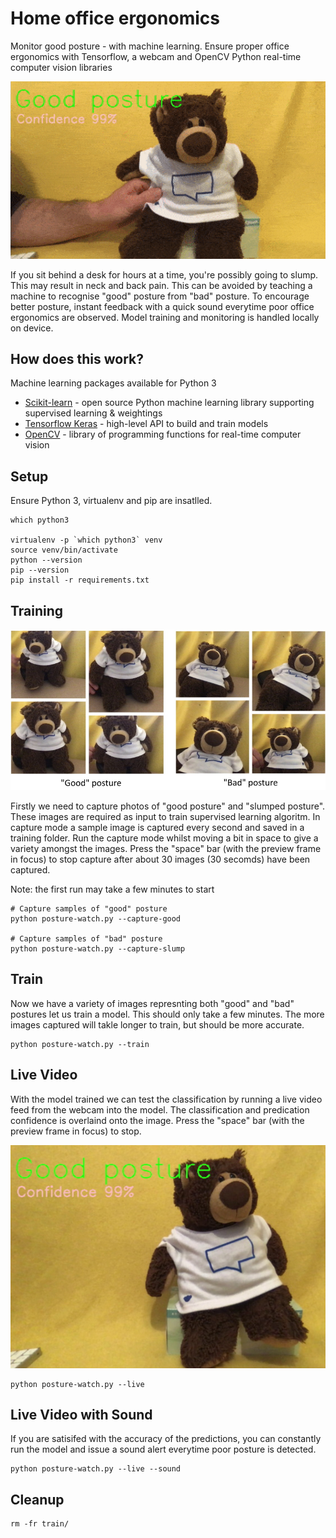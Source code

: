 # Home office ergonomics

Monitor good posture - with machine learning. Ensure proper office ergonomics with Tensorflow, a webcam and OpenCV Python real-time computer vision libraries

![Final classification](./docs/teddy-posture.gif)


If you sit behind a desk for hours at a time, you're possibly going to slump. This may result in neck and back pain. This can be avoided by teaching a machine to recognise "good" posture from "bad" posture.  To encourage better posture, instant feedback with a quick sound everytime poor office ergonomics are observed.  Model training and monitoring is handled locally on device. 


## How does this work?

Machine learning packages available for Python 3

- [Scikit-learn](https://scikit-learn.org) - open source Python machine learning library supporting supervised learning & weightings
- [Tensorflow Keras](https://www.tensorflow.org/guide/keras/overview) - high-level API to build and train models 
- [OpenCV](https://opencv.org/) - library of programming functions for real-time computer vision


## Setup

Ensure Python 3, virtualenv and pip are insatlled.

```
which python3

virtualenv -p `which python3` venv
source venv/bin/activate
python --version
pip --version
pip install -r requirements.txt 
```


## Training

![Training images](./docs/training.jpg)

Firstly we need to capture photos of "good posture" and "slumped posture". These images are required as input to train supervised learning algoritm. In capture mode a sample image is captured every second and saved in a training folder.  Run the capture mode whilst moving a bit in space to give a variety amongst the images. Press the "space" bar (with the preview frame in focus) to stop capture after about 30 images (30 secomds) have been captured. 

Note: the first run may take a few minutes to start


```
# Capture samples of "good" posture
python posture-watch.py --capture-good

# Capture samples of "bad" posture
python posture-watch.py --capture-slump
```

## Train
Now we have a variety of images represnting both "good" and "bad" postures let us train a model. This should only take a few minutes. The more images captured will takle longer to train, but should be more accurate.

```
python posture-watch.py --train
```


## Live Video

With the model trained we can test the classification by running a live video feed from the webcam into the model. The classification and predication confidence is overlaind onto the image. Press the "space" bar (with the preview frame in focus) to stop.

![Classified image](./docs/demo-classified.jpg)

```
python posture-watch.py --live
```

## Live Video with Sound

If you are satisifed with the accuracy of the predictions, you can constantly run the model and issue a sound alert everytime poor posture is detected. 

```
python posture-watch.py --live --sound
```


## Cleanup

```
rm -fr train/
```

